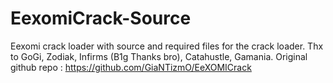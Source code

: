 # EexomiCrack-Source
Eexomi crack loader with source and required files for the crack loader.
Thx to GoGi, Zodiak, Infirms (B1g Thanks bro), Catahustle, Gamania.
Original github repo : https://github.com/GiaNTizmO/EeXOMICrack

